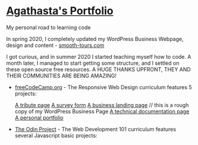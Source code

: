 # [Agathasta's Portfolio](agathasta.github.io)

My personal road to learning code

In spring 2020, I completely updated my WordPress Business Webpage, design and content - [smooth-tours.com](https://smooth-tours.com)

I got curious, and in summer 2020 I started teaching myself how to code. A month later, I managed to start getting some structure, and I settled on these open source free resources. A HUGE THANKS UPFRONT, THEY AND THEIR COMMUNITIES ARE BEING AMAZING!

- [freeCodeCamp.org](https://www.freecodecamp.org/) - The Responsive Web Design curriculum features 5 projects:

  [A tribute page](https://codepen.io/agathasta/full/GRZpvvr)
  [A survey form](https://codepen.io/agathasta/full/GRZZEBe)
  [A business landing page](https://codepen.io/agathasta/full/poybeyN) // this is a rough copy of my WordPress Business Page
  [A technical documentation page](https://codepen.io/agathasta/full/jOqrRWW)
  [A personal portfolio](https://codepen.io/agathasta/full/ExKZNOd)

- [The Odin Project](https://www.theodinproject.com) - The Web Development 101 curriculum features several Javascript basic projects:
